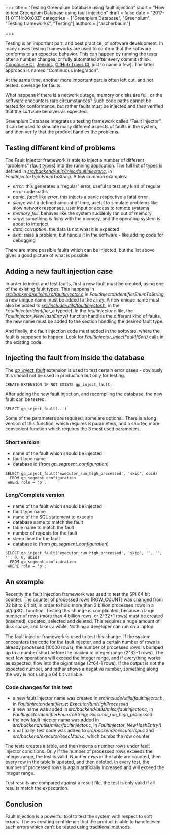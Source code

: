 +++
title = "Testing Greenplum Database using fault injection"
short = "How to test Greenplum Database using fault injection"
draft = false
date = "2017-11-01T14:00:00Z"
categories = ["Greenplum Database", "Greenplum", "Testing frameworks", "Testing"]
authors = ["ascherbaum"]

+++

Testing is an important part, and best practice, of software development. In many cases testing frameworks are used to confirm that the software conforms to an expected behavior. This can happen by running the tests after a number changes, or fully automated after every commit (think: [Concourse CI](https://concourse.ci/), [Jenkins](https://jenkins.io/), [GitHub Travis CI](https://travis-ci.org/), just to name a few). The latter approach is named "Continuous integration".

At the same time, another more important part is often left out, and not tested: coverage for faults.

What happens if there is a network outage, memory or disks are full, or the software encounters rare circumstances? Such code paths cannot be tested for conformance, but rather faults must be injected and then verified that the software behaves as expected.

Greenplum Database integrates a testing framework called “Fault Injector”. It can be used to simulate many different aspects of faults in the system, and then verify that the product handles the problems.


## Testing different kind of problems

The Fault Injector framework is able to inject a number of different “problems” (fault types) into the running application. The full list of types is defined in [_src/backend/utils/misc/faultinjector.c_](https://github.com/greenplum-db/gpdb/blob/master/src/backend/utils/misc/faultinjector.c), in _FaultInjectorTypeEnumToString_. A few common examples:

* *error*: this generates a “regular” error, useful to test any kind of regular error code paths
* *panic*, _fatal_: like *error*, this injects a panic respective a fatal error
* *sleep*: wait a defined amount of time, useful to simulate problems like slow network responses, user input or access to remote systems
* *memory_full*: behaves like the system suddenly ran out of memory
* *segv*: something is fishy with the memory, and the operating system is about to interject
* *data_corruption*: the data is not what it is expected
* *skip*: raise a problem, but handle it in the software - like adding code for debugging

There are more possible faults which can be injected, but the list above gives a good picture of what is possible.


## Adding a new fault injection case

In order to inject and test faults, first a new fault must be created, using one of the existing fault types. This happens in [_src/backend/utils/misc/faultinjector.c_](https://github.com/greenplum-db/gpdb/blob/master/src/backend/utils/misc/faultinjector.c) in _FaultInjectorIdentifierEnumToString_, a new unique name must be added to the array. A new unique name must also be added to [_src/include/utils/faultinjector.h_](https://github.com/greenplum-db/gpdb/blob/master/src/include/utils/faultinjector.h), in the *FaultInjectorIdentifier_e* typedef.
In the _faultinjector.c_ file, the *FaultInjector_NewHashEntry()* function handles the different kind of faults, the new name must be added to the section handling the desired fault type.

And finally, the fault injection code must added in the software, where the fault is supposed to happen. Look for [*FaultInjector_InjectFaultIfSet()* calls](https://github.com/greenplum-db/gpdb/search?utf8=%E2%9C%93&q=FaultInjector_InjectFaultIfSet&type=) in the existing code.


## Injecting the fault from inside the database

The [*gp_inject_fault*](https://github.com/greenplum-db/gpdb/tree/master/contrib/gp_inject_fault) extension is used to test certain error cases - obviously this should not be used in production but only for testing.

```
CREATE EXTENSION IF NOT EXISTS gp_inject_fault;
```


After adding the new fault injection, and recompiling the database, the new fault can be tested:

```
SELECT gp_inject_fault(...)
```

Some of the parameters are required, some are optional. There is a long version of this function, which requires 8 parameters, and a shorter, more convenient function which requires the 3 most used parameters.


### Short version

* name of the fault which should be injected
* fault type name
* database id (from *gp_segment_configuration*)

```
SELECT gp_inject_fault('executor_run_high_processed', 'skip', dbid)
  FROM gp_segment_configuration
 WHERE role = 'p';
```



### Long/Complete version

* name of the fault which should be injected
* fault type name
* name of the SQL statement to execute
* database name to match the fault
* table name to match the fault
* number of repeats for the fault
* sleep time for the fault
* database id (from *gp_segment_configuration*)

```
SELECT gp_inject_fault('executor_run_high_processed', 'skip', '', '', '', 0, 0, dbid)
  FROM gp_segment_configuration
 WHERE role = 'p';
```


## An example

Recently the fault injection framework was used to test the SPI 64 bit counter. The counter of processed rows (ROW_COUNT) was changed from 32 bit to 64 bit, in order to hold more than 2 billion processed rows in a pl/pgSQL function. Testing this change is complicated, because a large number of rows (more than 4 billion rows, or 2^32+1 rows) must be created (inserted), updated, selected and deleted. This requires a huge amount of disk space, and takes a while. Nothing a developer can run on a laptop.

The fault injector framework is used to test this change. If the system encounters the code for the fault injector, and a certain number of rows is already processed (10000 rows), the number of processed rows is bumped up to a number short before the maximum integer range (2^32-1 rows). The next few operations will exceed the integer range, and if everything works as expected, flow into the bigint range (2^64-1 rows). If the output is not the expected number, and rather shows a negative number, something along the way is not using a 64 bit variable.


### Code changes for this test

* a new fault injector name was created in *src/include/utils/faultinjector.h*, in *FaultInjectorIdentifier_e*: *ExecutorRunHighProcessed*
* a new name was added in *src/backend/utils/misc/faultinjector.c*, in *FaultInjectorIdentifierEnumToString*: *executor_run_high_processed*
* the new fault injector name was added in *src/backend/utils/misc/faultinjector.c*, in *FaultInjector_NewHashEntry()*
* and finally, test code was added to *src/backend/executor/spi.c* and *src/backend/executor/execMain.c*, which bumbs the row counter

The tests creates a table, and then inserts a number rows under fault injector conditions. Only if the number of processed rows exceeds the integer range, the test is valid. Number rows in the table are counted, then every row in the table is updated, and then deleted. In every test, the number of processed rows is again artificially increased and will exceed the integer range.

Test results are compared against a result file, the test is only valid if all results match the expectation.


## Conclusion

Fault injection is a powerful tool to test the system with respect to soft errors. It helps creating confidence that the product is able to handle even such errors which can't be tested using traditional methods.
